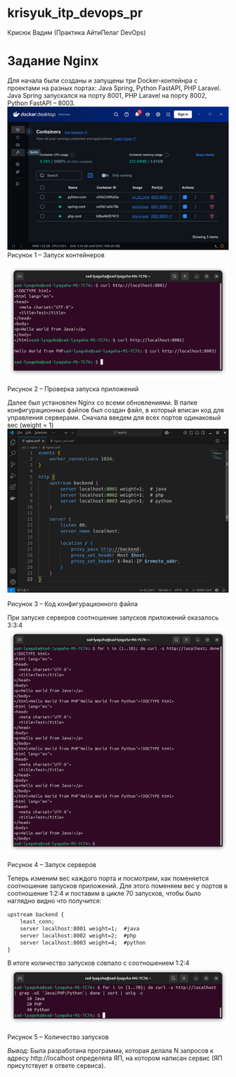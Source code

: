 # krisyuk_itp_devops_pr
Крисюк Вадим (Практика АйтиПелаг DevOps)

# Задание Nginx
Для начала были созданы и запущены три Docker-контейнра с проектами на разных портах: Java Spring, Python FastAPI, PHP Laravel. Java Spring запускался на порту 8001, PHP Laravel на порту 8002, Python FastAPI – 8003.  
![n1](/images/n1.png)
Рисунок 1 – Запуск контейнеров 

![n2](/images/n2.png)

Рисунок 2 – Проверка запуска приложений

Далее был установлен Nginx со всеми обновлениями. В папке конфигурационных файлов был создан файл, в который вписан код для управления серверами. Сначала введем для всех портов одинаковый вес (weight = 1)  
![n3](/images/n3.png)

Рисунок 3 – Код конфигурационного файла

При запуске серверов соотношение запусков приложений оказалось 3:3:4 
![n4](/images/n4.png)

Рисунок 4 – Запуск серверов

Теперь изменим вес каждого порта и посмотрим, как поменяется соотношение запусков приложений. Для этого поменяем вес у портов в соотношение 1:2:4 и поставим в цикле 70 запусков, чтобы было наглядно видно что получится:
```
upstream backend {
    least_conn;  
    server localhost:8001 weight=1;  #java
    server localhost:8002 weight=2;  #php
    server localhost:8003 weight=4;  #python
}
```

В итоге количество запусков совпало с соотношением 1:2:4
![n5](/images/n5.png)

Рисунок 5 – Количество запусков

*Вывод:* Была разработана программа, которая делала N запросов к адресу http://localhost определяла ЯП, на котором написан сервис (ЯП присутствует в ответе сервиса).

